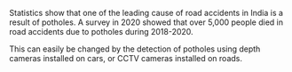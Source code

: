Statistics show that one of the leading cause of road accidents in India is a result of potholes. A survey in 2020 showed that over 5,000 people died in road accidents due to potholes during 2018-2020.

This can easily be changed by the detection of potholes using depth cameras installed on cars, or CCTV cameras installed on roads.

